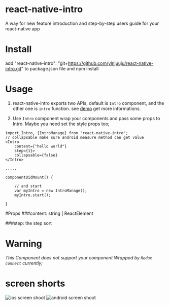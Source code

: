 # react-native-intro
A way for new  feature introduction and step-by-step users guide for your react-native app

# Install

add "react-native-intro": "git+https://github.com/ylnjuuju/react-native-intro.git" to package.json file and npm install

# Usage

1. react-native-intro exports two APIs, default is ```Intro``` component, and the other one is ```intro``` function. see [demo](./demo/) get more informations.

2. Use ```Intro``` component wrap your components and pass some props to Intro. Maybe you need set the style props too;

```
import Intro, {IntroManage} from 'react-native-intro';
// collapsable make sure android measure method can get value
<Intro
    content={"hello world"}
    step={1}>
    collapsable={false}
</Intro>

.....

componentDidMount() {

    // and start
    var myIntro = new IntroManage();
    myIntro.start();

}

```

#Props
###content: string | ReactElement

###step: the step sort

# Warning
 *This Component does not support your component Wrapped by `Redux connect` currently;*

# screen shorts

![ios screen shoot](./demo/ios.gif)
![android screen shoot](./demo/android.gif)

